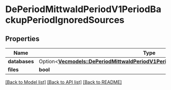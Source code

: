 # DePeriodMittwaldPeriodV1PeriodBackupPeriodIgnoredSources

## Properties

Name | Type | Description | Notes
------------ | ------------- | ------------- | -------------
**databases** | Option<[**Vec<models::DePeriodMittwaldPeriodV1PeriodBackupPeriodDatabaseReference>**](de.mittwald.v1.backup.DatabaseReference.md)> |  | [optional]
**files** | **bool** |  | 

[[Back to Model list]](../README.md#documentation-for-models) [[Back to API list]](../README.md#documentation-for-api-endpoints) [[Back to README]](../README.md)


